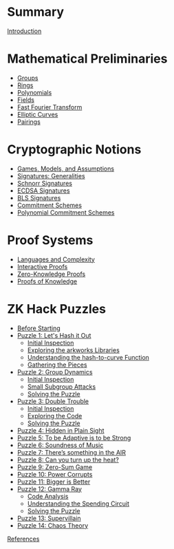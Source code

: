 # Summary

[Introduction](intro.md)

# Mathematical Preliminaries

- [Groups](mathematics/groups.md)
- [Rings]()
- [Polynomials](mathematics/polynomials.md)
- [Fields]()
- [Fast Fourier Transform]()
- [Elliptic Curves](mathematics/elliptic-curves.md)
- [Pairings](mathematics/pairings.md)

# Cryptographic Notions

- [Games, Models, and Assumptions](cryptography/games-models-and-assumptions.md)
- [Signatures: Generalities]()
- [Schnorr Signatures]()
- [ECDSA Signatures]()
- [BLS Signatures](cryptography/bls-signatures.md)
- [Commitment Schemes](cryptography/commitment-schemes.md)
- [Polynomial Commitment Schemes](cryptography/polynomial-commitment-schemes.md)

# Proof Systems

- [Languages and Complexity]()
- [Interactive Proofs]()
- [Zero-Knowledge Proofs]()
- [Proofs of Knowledge]()

# ZK Hack Puzzles

- [Before Starting](zk-hack-puzzles/before-starting.md)
- [Puzzle 1: Let's Hash it Out](zk-hack-puzzles/puzzle-01/intro.md)
    - [Initial Inspection](zk-hack-puzzles/puzzle-01/initial-inspection.md)
    - [Exploring the arkworks Libraries](zk-hack-puzzles/puzzle-01/exploring-the-arkworks-libraries.md)
    - [Understanding the hash-to-curve Function](zk-hack-puzzles/puzzle-01/understanding-the-hash-to-curve-function.md)
    - [Gathering the Pieces](zk-hack-puzzles/puzzle-01/gathering-the-pieces.md)
- [Puzzle 2: Group Dynamics](zk-hack-puzzles/puzzle-02/intro.md)
    - [Initial Inspection](zk-hack-puzzles/puzzle-02/initial-inspection.md)
    - [Small Subgroup Attacks](zk-hack-puzzles/puzzle-02/small-subgroup-attacks.md)
    - [Solving the Puzzle](zk-hack-puzzles/puzzle-02/solving-the-puzzle.md)
- [Puzzle 3: Double Trouble](zk-hack-puzzles/puzzle-03/intro.md)
    - [Initial Inspection](zk-hack-puzzles/puzzle-03/initial-inspection.md)
    - [Exploring the Code](zk-hack-puzzles/puzzle-03/exploring-the-code.md)
    - [Solving the Puzzle](zk-hack-puzzles/puzzle-03/solving-the-puzzle.md)
- [Puzzle 4: Hidden in Plain Sight]()
- [Puzzle 5: To be Adaptive is to be Strong]()
- [Puzzle 6: Soundness of Music]()
- [Puzzle 7: There’s something in the AIR]()
- [Puzzle 8: Can you turn up the heat?]()
- [Puzzle 9: Zero-Sum Game]()
- [Puzzle 10: Power Corrupts]()
- [Puzzle 11: Bigger is Better]()
- [Puzzle 12: Gamma Ray](zk-hack-puzzles/puzzle-12/intro.md)
    - [Code Analysis](zk-hack-puzzles/puzzle-12/code-analysis.md)
    - [Understanding the Spending Circuit](zk-hack-puzzles/puzzle-12/understanding-the-spending-circuit.md)
    - [Solving the Puzzle](zk-hack-puzzles/puzzle-12/solving-the-puzzle.md)
- [Puzzle 13: Supervillain](zk-hack-puzzles/puzzle-13/puzzle-13.md)
- [Puzzle 14: Chaos Theory](zk-hack-puzzles/puzzle-14/puzzle-14.md)

[References](references.md)